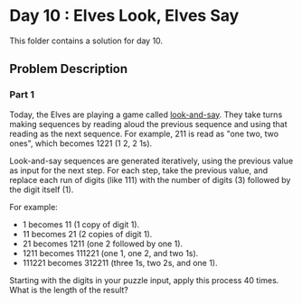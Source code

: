 # Day 10 : Elves Look, Elves Say

This folder contains a solution for day 10.

## Problem Description

### Part 1

Today, the Elves are playing a game called [look-and-say](https://en.wikipedia.org/wiki/Look-and-say_sequence). They take turns making sequences by reading aloud the previous sequence and using that reading as the next sequence. For example, 211 is read as "one two, two ones", which becomes 1221 (1 2, 2 1s).

Look-and-say sequences are generated iteratively, using the previous value as input for the next step. For each step, take the previous value, and replace each run of digits (like 111) with the number of digits (3) followed by the digit itself (1).

For example:

  * 1 becomes 11 (1 copy of digit 1).
  * 11 becomes 21 (2 copies of digit 1).
  * 21 becomes 1211 (one 2 followed by one 1).
  * 1211 becomes 111221 (one 1, one 2, and two 1s).
  * 111221 becomes 312211 (three 1s, two 2s, and one 1).

Starting with the digits in your puzzle input, apply this process 40 times. What is the length of the result?
